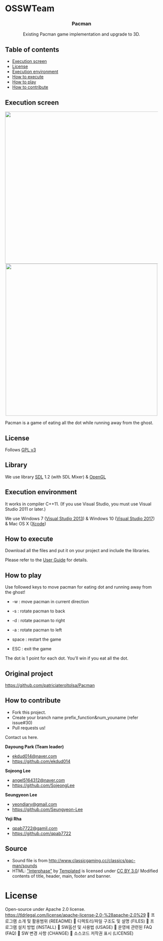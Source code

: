 # OSSWTeam
<h3 align="center">Pacman</h3>
<p align="center">
    Existing Pacman game implementation and upgrade to 3D.
</p>


## Table of contents
- [Execution screen](#execution-screen)
- [License](#license)
- [Execution environment](#execution-environment)
- [How to execute](#how-to-execute)
- [How to play](#how-to-play)
- [How to contribute](#how-to-contribute)


## Execution screen
<p align="center">
<img src="https://postfiles.pstatic.net/MjAxODA1MjdfMTU1/MDAxNTI3NDA1MzE5OTEy.4CPWlB0iNh7Sv1mJ3IJR2grOYNPhBkukNMn76FfldEMg.oz8PcUD_XSy4b3u491BXy96sIdSfs4bSzPwGuIbdTAsg.PNG.dbvlfflsk7/mainScreen.PNG?type=w2" width=550 height=500></img>
<a href="https://youtu.be/BbxKEIPWkfY">
<img src="https://cloud.githubusercontent.com/assets/26589887/26737351/a8c58fcc-4804-11e7-87e5-db4c47cc8818.png"  height=500></img>
</a>
</p>
Pacman is a game of eating all the dot while running away from the ghost.

## License
Follows [GPL v3](http://blog.naver.com/dbvlfflsk7/221285300632)

## Library
We use library [SDL](https://www.libsdl.org/) 1.2 (with SDL Mixer) & [OpenGL](https://www.opengl.org/)

## Execution environment
It works in compiler C++11. (If you use Visual Studio, you must use Visual Studio 2011 or later.)

We use Windows 7 ([Visual Studio 2013](https://msdn.microsoft.com/library/dd831853(v=vs.120).aspx)) & Windows 10 ([Visual Studio 2017](https://www.visualstudio.com/ko-kr/productinfo/vs2017-system-requirements-vs)) & Mac OS X ([Xcode](https://developer.apple.com/xcode/))

## How to execute
Download all the files and put it on your project and include the libraries.

Please refer to the [User Guide](https://github.com/ekdud014/OSS_pacman/wiki/User-Guide) for details.

## How to play
Use followed keys to move pacman for eating dot and running away from the ghost!

* -w : move pacman in current direction

* -s : rotate pacman to back

* -d : rotate pacman to right

* -a : rotate pacman to left

* space : restart the game

* ESC : exit the game

The dot is 1 point for each dot. You'll win if you eat all the dot.

## Original project
https://github.com/patriciateroltolsa/Pacman

## How to contribute
- Fork this project.
- Create your branch name prefix_function&num_youname (refer issue#30)
- Pull requests us! 

Contact us here.

**Dayoung Park (Team leader)**  

* <ekdud014@naver.com>
* https://github.com/ekdud014

**Sojeong Lee**

* <angel5164312@naver.com>
* https://github.com/SojeongLee

**Seungyeon Lee**

* <yeondiary@gmail.com>
* https://github.com/Seungyeon-Lee

**Yeji Rha** 

* <qpab7722@gamil.com>
* https://github.com/qpab7722

## Source
- Sound file is from http://www.classicgaming.cc/classics/pac-man/sounds
- HTML: ["Interphase"](https://templated.co/interphase) by [Templated](https://twitter.com/templatedco) is licensed under [CC BY 3.0](https://creativecommons.org/licenses/by/2.0/)/ Modified contents of title, header, main, footer and banner.



# License 
Open-source under Apache 2.0 license. https://tldrlegal.com/license/apache-license-2.0-%28apache-2.0%29
 프로그램 소개 및 활용범위 (REEADME)
 디렉토리/파일 구조도 및 설명 (FILES)
 프로그램 설치 방법 (INSTALL)
 SW옵션 및 사용법 (USAGE)
 운영에 관련된 FAQ (FAQ)
 SW 변경 사항 (CHANGE)
 소스코드 저작권 표시 (LICENSE)
